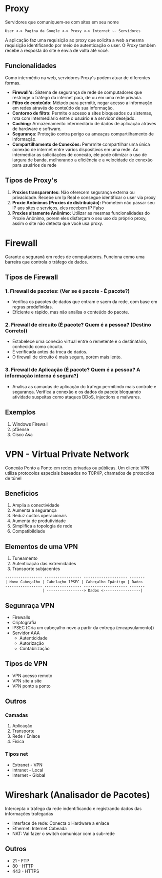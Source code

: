 # Proxy
Servidores que comuniquem-se com sites em seu nome

```
User <-> Pagina da Google <-> Proxy <-> Internet ~~ Servidores
```

A aplicação faz uma requisição ao proxy que solicita a web a mesma requisição identificando por meio de autenticação o user. O Proxy também recebe a resposta do site e envia de volta até você.

## Funcionalidades
Como intermédio na web, servidores Proxy's podem atuar de diferentes formas.
- **Firewall's:** Sistema de segurança de rede de computadores que restringe o tráfego da internet para, de ou em uma rede privada.
- **Filtro de conteúdo:** Método para permitir, negar acesso a informação em redes através do conteúdo de sua informação.
- **Contorno de filtro:** Permite o acesso a sites bloqueados ou sistemas, rota com intermediário entre o usuário e a servidor desejado.
- **Caching:** Armazenamento intermediário de dados de aplicação atráves de hardware e software.
- **Segurança:** Proteção contra perigo ou ameaças compartilhamento de informação.
- **Compartilhamento de Conexões:** Pemrmite compartilhar uma única conexão de internet entre vários dispositivos em uma rede. Ao intermediar as solicitações de conexão, ele pode otimizar o uso de largura de banda, melhorando a eficiência e a velocidade de conexão para usuários de rede

## Tipos de Proxy's
1. **Proxies transparentes:** Não oferecem segurança externa ou privacidade. Recebe um Ip Real e consegue identificar o user via proxy
2. **Proxie Anônimos (Proxies de distribuição):** Prometem não passar seu IP aos sites e serviços, eles recebem IP Falso
3. **Proxies altamente Anônimo:** Utilizar as mesmas funcionalidades do Proxie Anônimo, porem eles disfarçam o seu uso do próprio proxy, assim o site não detecta que você usa proxy.


# Firewall
Garante a seguranã em redes de computadores. Funciona como uma barreira que controla o tráfego de dados.

## Tipos de Firewall
### 1. Firewall de pacotes: (Ver se é pacote - É pacote?)
- Verifica os pacotes de dados que entram e saem da rede, com base em regras predefinidas.
- Eficiente e rápido, mas não analísa o conteúdo do pacote.

### 2. Firewall de circuito (É pacote? Quem é a pessoa? (Destino Correto))
- Estabelece uma conexão virtual entre o remetente e o destinatário, conhecido como circuito.
- É verificada antes da troca de dados.
- O firewall de circuito é mais seguro, porém mais lento.

### 3. Firewall de Aplicação (É pacote? Quem é a pessoa? A informação interna é segura?)
- Analisa as camadas de aplicação do tráfego permitindo mais controle e segurança. Verifica a conexão e os dados do pacote bloquando atividade suspeitas como ataques DDoS, injections e malwares.

## Exemplos
1. Windows  Firewall
2. pfSense
3. Cisco Asa

# VPN - Virtual Private Network
Conexão Ponto a Ponto em redes privadas ou públicas. Um cliente VPN utiliza protocolos especiais baseados no TCP/IP, chamados de protocolos de túnel

## Benefícios
1. Amplia a conectividade
2. Aumenta a segurança
3. Reduz custos operacionais
4. Aumenta de produtividade
5. Simplifica a topologia de rede
6. Compatibildiade

## Elementos de uma VPN
1. Tuneamento
2. Autenticação das extremidades
3. Transporte subjacentes

```
----------------- ----------------- -------------------- -------
| Novo Cabeçalho | Cabelaçho IPSEC | Cabeçalho IpAntigo | Dados 
----------------- ----------------- -------------------- -------
                 | -----------------> Dados <-----------------|
```

## Segunraça VPN
- Firewalls
- Criptografia
- IPSEC (Cria um cabeçalho novo a partir da entrega (encapsulamento))
- Servidor AAA
  - Autenticidade
  - Autorização
  - Contabilização

## Tipos de VPN
- VPN acesso remoto
- VPN site a site
- VPN ponto a ponto

## Outros
### Camadas
1. Aplicação
2. Transporte
3. Rede / Enlace
4. Física

### Tipos net
- Extranet - VPN
- Intranet - Local
- Internet - Global


# Wireshark (Analisador de Pacotes)
Intercepta o tráfego da rede indentificando e registrando dados das informações trafegadas

- Interface de rede: Conecta o Hardware a enlace
- Ethernet: Internet Cabeada
- NAT: Vai fazer o switch comunicar com a sub-rede

## Outros
- 21 - FTP
- 80 - HTTP
- 443 - HTTPS